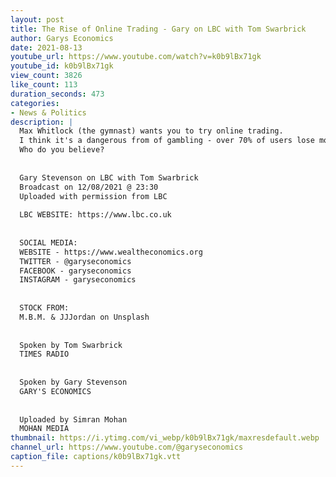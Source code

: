 ```yaml
---
layout: post
title: The Rise of Online Trading - Gary on LBC with Tom Swarbrick
author: Garys Economics
date: 2021-08-13
youtube_url: https://www.youtube.com/watch?v=k0b9lBx71gk
youtube_id: k0b9lBx71gk
view_count: 3826
like_count: 113
duration_seconds: 473
categories:
- News & Politics
description: |
  Max Whitlock (the gymnast) wants you to try online trading.
  I think it's a dangerous from of gambling - over 70% of users lose money
  Who do you believe?
  
  
  Gary Stevenson on LBC with Tom Swarbrick
  Broadcast on 12/08/2021 @ 23:30
  Uploaded with permission from LBC
  
  LBC WEBSITE: https://www.lbc.co.uk
  
  
  SOCIAL MEDIA:
  WEBSITE - https://www.wealtheconomics.org
  TWITTER - @garyseconomics
  FACEBOOK - garyseconomics
  INSTAGRAM - garyseconomics
  
  
  STOCK FROM:
  M.B.M. & JJJordan on Unsplash
  
  
  Spoken by Tom Swarbrick
  TIMES RADIO
  
  
  Spoken by Gary Stevenson
  GARY'S ECONOMICS
  
  
  Uploaded by Simran Mohan 
  MOHAN MEDIA
thumbnail: https://i.ytimg.com/vi_webp/k0b9lBx71gk/maxresdefault.webp
channel_url: https://www.youtube.com/@garyseconomics
caption_file: captions/k0b9lBx71gk.vtt
---
```

